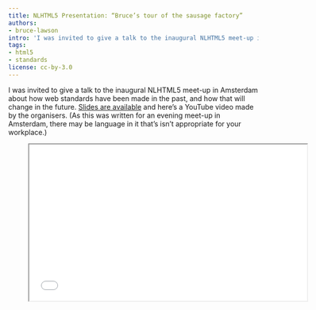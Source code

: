 ```yaml
---
title: NLHTML5 Presentation: “Bruce’s tour of the sausage factory”
authors:
- bruce-lawson
intro: 'I was invited to give a talk to the inaugural NLHTML5 meet-up in Amsterdam about how web standards have been made in the past, and how that will change in the future.'
tags:
- html5
- standards
license: cc-by-3.0
---
```


I was invited to give a talk to the inaugural NLHTML5 meet-up in Amsterdam about how web standards have been made in the past, and how that will change in the future. [Slides are available](https://brucelawson.github.io/talks/2015/NLHTML5/) and here’s a YouTube video made by the organisers. (As this was written for an evening meet-up in Amsterdam, there may be language in it that’s isn’t appropriate for your workplace.)

<figure class="figure">
	<iframe class="figure__media" width="560" height="315" src="//www.youtube.com/embed/nXAzctXGEeg" allowfullscreen></iframe>
</figure>
